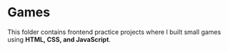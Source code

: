 # Games

This folder contains frontend practice projects where I built small games using **HTML, CSS, and JavaScript**.
